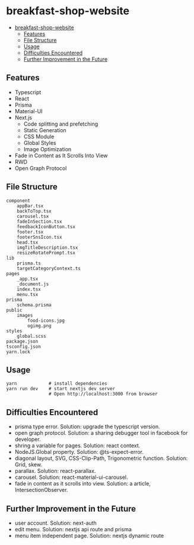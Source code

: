 # breakfast-shop-website

- [breakfast-shop-website](#breakfast-shop-website)
  - [Features](#features)
  - [File Structure](#file-structure)
  - [Usage](#usage)
  - [Difficulties Encountered](#difficulties-encountered)
  - [Further Improvement in the Future](#further-improvement-in-the-future)

## Features

- Typescript
- React
- Prisma
- Material-UI
- Next.js
  - Code splitting and prefetching
  - Static Generation
  - CSS Module
  - Global Styles
  - Image Optimization
- Fade in Content as It Scrolls Into View
- RWD
- Open Graph Protocol

## File Structure

```text
component
    appBar.tsx
    backToTop.tsx
    carousel.tsx
    fadeInSection.tsx
    feedbackIconButton.tsx
    footer.tsx
    footerSnsIcon.tsx
    head.tsx
    imgTitleDescription.tsx
    resizeRotatePrompt.tsx
lib
    prisma.ts
    targetCategoryContext.ts
pages
    _app.tsx
    _document.js
    index.tsx
    menu.tsx
prisma
    schema.prisma
public
    images
        food-icons.jpg
        ogimg.png
styles
    global.scss
package.json
tsconfig.json
yarn.lock
```

## Usage

```shell
yarn            # install dependencies
yarn run dev    # start nextjs dev server
                # Open http://localhost:3000 from browser
```

## Difficulties Encountered

- prisma type error. Solution: upgrade the typescript version.
- open graph protocol. Solution: a sharing debugger tool in facebook for developer.
- shring a variable for pages. Solution: react context.
- NodeJS.Global property. Solution: @ts-expect-error.
- diagonal layout, SVG, CSS-Clip-Path, Trigonometric function. Solution: Grid, skew.
- parallax. Solution: react-parallax.
- carousel. Solution: react-material-ui-carousel.
- fade in content as it scrolls into view. Solution: a article, IntersectionObserver.

## Further Improvement in the Future

- user account. Solution: next-auth
- edit menu. Solution: nextjs api route and prisma
- menu item independent page. Solution: nextjs dynamic route
